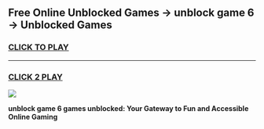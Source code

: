 
## Free Online Unblocked Games → unblock game 6 → Unblocked Games
<h3>
<a href="https://premium.freeplayer.one?title=unblock_game_6&ref=21F">CLICK TO PLAY</a></h3>
<hr>

<h3>
<a href="https://premium.freeplayer.one?title=unblock_game_6&ref=21F">CLICK 2 PLAY</a>
  
</h3>

<a href="https://premium.freeplayer.one?title=unblock_game_6&ref=21F/"><img src="https://clearcache.store/games.png"></a>


**unblock game 6 games unblocked: Your Gateway to Fun and Accessible Online Gaming**
